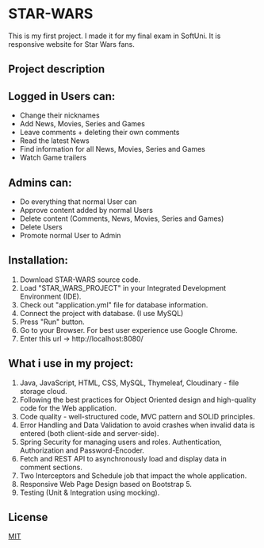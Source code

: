 # STAR-WARS

This is my first project. I made it for my final exam in SoftUni. It is responsive website for Star Wars fans.

## Project description


## Logged in Users can:
- Change their nicknames
- Add News, Movies, Series and Games
- Leave comments + deleting their own comments
- Read the latest News
- Find information for all News, Movies, Series and Games
- Watch Game trailers

## Admins can:
- Do everything that normal User can
- Approve content added by normal Users
- Delete content (Comments, News, Movies, Series and Games)
- Delete Users
- Promote normal User to Admin


## Installation:
1. Download STAR-WARS source code.
2. Load "STAR_WARS_PROJECT" in your Integrated Development Environment (IDE).
3. Check out "application.yml" file for database information.
4. Connect the project with database. (I use MySQL)
5. Press "Run" button.
6. Go to your Browser. For best user experience use Google Chrome.
7. Enter this url -> http://localhost:8080/

## What i use in my project:
1. Java, JavaScript, HTML, CSS, MySQL, Thymeleaf, Cloudinary - file storage cloud.
2. Following the best practices for Object Oriented design and high-quality code for
the Web application.
3. Code quality - well-structured code, MVC pattern and SOLID principles.
4. Error Handling and Data Validation to avoid crashes when invalid data is entered
(both client-side and server-side).
5. Spring Security for managing users and roles. Authentication, Authorization and
Password-Encoder.
6. Fetch and REST API to asynchronously load and display data in comment
sections.
7. Two Interceptors and Schedule job that impact the whole application.
8. Responsive Web Page Design based on Bootstrap 5.
9. Testing (Unit & Integration using mocking).

## License
[MIT](https://choosealicense.com/licenses/mit/)
